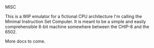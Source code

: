 MISC

This is a WIP emulator for a fictional CPU architecture I'm calling the Minimal Instruction Set Computer. It is meant to be a simple and easily comprehensible 8-bit machine somewhere between the CHIP-8 and the 6502.

More docs to come.
